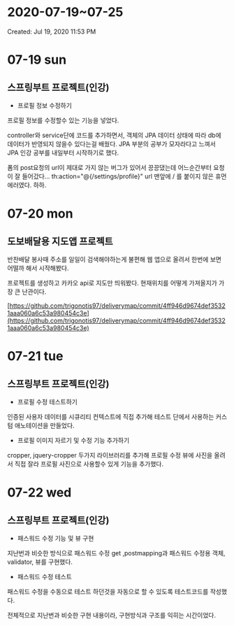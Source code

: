 # 2020-07-19~07-25

Created: Jul 19, 2020 11:53 PM

# 07-19 sun

## 스프링부트 프로젝트(인강)

- 프로필 정보 수정하기

프로필 정보를 수정할수 있는 기능을 넣었다. 

controller와 service단에 코드를 추가하면서, 객체의 JPA 데이터 상태에 따라 db에 데이터가 반영되지 않을수 있다는걸 배웠다. JPA 부분의 공부가 모자라다고 느껴서 JPA 인강 공부를 내일부터 시작하기로 했다.

폼의 post요청의 url이 제대로 가지 않는 버그가 있어서 끙끙댔는데 어느순간부터 요청이 잘 들어갔다... th:action="@{/settings/profile}" url 맨앞에 / 를 붙이지 않은 휴먼 에러였다. 하하. 

# 07-20 mon

## 도보배달용 지도앱 프로젝트

반찬배달 봉사때 주소를 일일이 검색해야하는게 불편해 웹 앱으로 올려서 한번에 보면 어떨까 해서 시작해봤다.

프로젝트를 생성하고 카카오 api로 지도만 띄워봤다. 현재위치를 어떻게 가져올지가 가장 큰 난관이다.

[https://github.com/trigonotis97/deliverymap/commit/4ff946d9674def35321aaa060a6c53a980454c3e](https://github.com/trigonotis97/deliverymap/commit/4ff946d9674def35321aaa060a6c53a980454c3e)

# 07-21 tue

## 스프링부트 프로젝트(인강)

- 프로필 수정 테스트하기

인증된 사용자 데이터를 시큐리티 컨텍스트에 직접 추가해 테스트 단에서 사용하는 커스텀 애노테이션을 만들었다.

- 프로필 이미지 자르기 및 수정 기능 추가하기

cropper, jquery-cropper 두가지 라이브러리를 추가해 프로필 수정 뷰에 사진을 올려서 직접 잘라 프로필 사진으로 사용할수 있게 기능을 추가했다.

# 07-22 wed

## 스프링부트 프로젝트(인강)

- 패스워드 수정 기능 및 뷰 구현

지난번과 비슷한 방식으로 패스워드 수정 get ,postmapping과 패스워드 수정용 객체, validator, 뷰를 구현했다.

- 패스워드 수정 테스트

패스워드 수정을 수동으로 테스트 하던것을 자동으로 할 수 있도록 테스트코드를 작성했다.

전체적으로 지난번과 비슷한 구현 내용이라, 구현방식과 구조를 익히는 시간이었다.